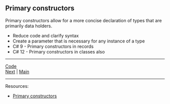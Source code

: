 ## Primary constructors

Primary constructors allow for a more concise declaration of types that are primarily data holders.

* Reduce code and clarify syntax
* Create a parameter that is necessary for any instance of a type
* C# 9 - Primary constructors in records
* C# 12 - Primary constructors in classes also

***
[Code](../Services/BookmarkMaker.cs)
<br>
[Next](record-types.md) | [Main](main.md)
***
Resources:

* [Primary constructors](https://learn.microsoft.com/en-us/dotnet/csharp/whats-new/tutorials/primary-constructors)



